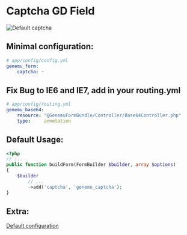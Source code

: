 # Captcha GD Field

![Default captcha](https://github.com/genemu/GenemuFormBundle/raw/2.0/Resources/doc/captcha_gd/images/default.png)

## Minimal configuration:

``` yml
# app/config/config.yml
genemu_form:
    captcha: ~
```

## Fix Bug to IE6 and IE7, add in your routing.yml

``` yml
# app/config/routing.yml
genemu_base64:
    resource: "@GenemuFormBundle/Controller/Base64Controller.php"
    type:     annotation
```

## Default Usage:

``` php
<?php
// ...
public function buildForm(FormBuilder $builder, array $options)
{
    $builder
        // ...
        ->add('captcha', 'genemu_captcha');
}
```

## Extra:

[Default configuration](https://github.com/genemu/GenemuFormBundle/blob/2.0/Resources/doc/captcha_gd/default.md)
